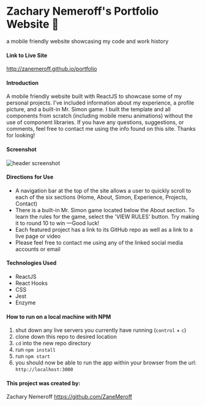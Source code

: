 # Zachary Nemeroff's Portfolio Website 🚀
a mobile friendly website showcasing my code and work history

#### Link to Live Site
http://zanemeroff.github.io/portfolio

#### Introduction
A mobile friendly website built with ReactJS to showcase some of my personal projects. I’ve included information about my experience, a profile picture, and a built-in Mr. Simon game. I built the template and all components from scratch (including mobile menu animations) without the use of component libraries. If you have any questions, suggestions, or comments, feel free to contact me using the info found on this site. Thanks for looking!

#### Screenshot
![header screenshot](https://user-images.githubusercontent.com/53405028/126342822-2c6fe40a-80fc-4bd9-ba24-6f79d9c23a37.png)

#### Directions for Use
- A navigation bar at the top of the site allows a user to quickly scroll to each of the six sections (Home, About, Simon, Experience, Projects, Contact)
- There is a built-in Mr. Simon game located below the About section. To learn the rules for the game, select the 'VIEW RULES' button. Try making it to round 10 to win —Good luck!
- Each featured project has a link to its GitHub repo as well as a link to a live page or video
- Please feel free to contact me using any of the linked social media accounts or email

#### Technologies Used
- ReactJS
- React Hooks
- CSS
- Jest
- Enzyme

#### How to run on a local machine with NPM
1. shut down any live servers you currently have running (`control` + `c`)
2. clone down this repo to desired location
3. `cd` into the new repo directory
4. run `npm install`
5. run `npm start`
6. you should now be able to run the app within your browser from the url: `http://localhost:3000`

#### This project was created by:
Zachary Nemeroff https://github.com/ZaneMeroff
